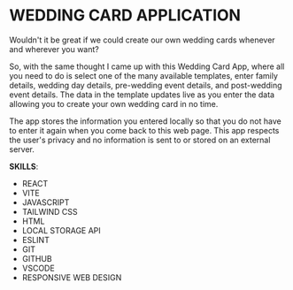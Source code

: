 # WEDDING CARD APPLICATION
Wouldn't it be great if we could create our own wedding cards whenever and wherever you want? 

So, with the same thought I came up with this Wedding Card App, where all you need to do is select one of the many available templates, enter family details, wedding day details, pre-wedding event details, and post-wedding event details. The data in the template updates live as you enter the data allowing you to create your own wedding card in no time.

The app stores the information you entered locally so that you do not have to enter it again when you come back to this web page. This app respects the user's privacy and no information is sent to or stored on an external server.

**SKILLS**: 
- REACT
- VITE
- JAVASCRIPT 
- TAILWIND CSS
- HTML
- LOCAL STORAGE API
- ESLINT
- GIT
- GITHUB
- VSCODE
- RESPONSIVE WEB DESIGN



